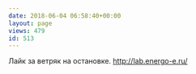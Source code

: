 ```yaml
---
date: 2018-06-04 06:58:40+00:00
layout: page
views: 479
id: 513
---
```


Лайк за ветряк на остановке.
http://lab.energo-e.ru/



